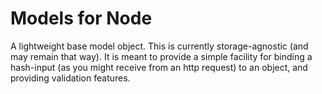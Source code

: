# Models for Node
A lightweight base model object. This is currently storage-agnostic (and may remain that way). It is meant to provide a simple facility for binding a hash-input (as you might receive from an http request) to an object, and providing validation features.